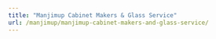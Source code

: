 ```yaml
---
title: "Manjimup Cabinet Makers & Glass Service"
url: /manjimup/manjimup-cabinet-makers-and-glass-service/
---
```

